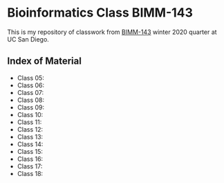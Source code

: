 # Bioinformatics Class BIMM-143


This is my repository of classwork from [BIMM-143](https://bioboot.github.io/bimm143_W20/) winter 2020 quarter at UC San Diego.

## Index of Material
- Class 05: [](https://github.com/cncheng-ucsd/bimm143/tree/master/class05)
- Class 06: [](https://github.com/cncheng-ucsd/bimm143/tree/master/class06)
- Class 07: [](https://github.com/cncheng-ucsd/bimm143/tree/master/class07)
- Class 08: [](https://github.com/cncheng-ucsd/bimm143/tree/master/class08)
- Class 09: [](https://github.com/cncheng-ucsd/bimm143/tree/master/class09)
- Class 10: [](https://github.com/cncheng-ucsd/bimm143/tree/master/class10)
- Class 11: []()
- Class 12: [](https://github.com/cncheng-ucsd/bimm143/tree/master/class12)
- Class 13: [](https://github.com/cncheng-ucsd/bimm143/tree/master/class13)
- Class 14: [](https://github.com/cncheng-ucsd/bimm143/tree/master/class14)
- Class 15: [](https://github.com/cncheng-ucsd/bimm143/tree/master/class15)
- Class 16: [](https://github.com/cncheng-ucsd/bimm143/tree/master/class16)
- Class 17: [](https://github.com/cncheng-ucsd/bimm143/tree/master/class17)
- Class 18: [](https://github.com/cncheng-ucsd/bimm143/tree/master/class18)











